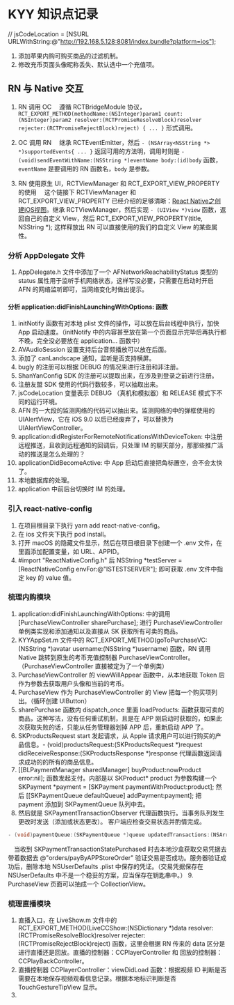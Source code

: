 # KYY 知识点记录



// jsCodeLocation = [NSURL URLWithString:@"http://192.168.5.128:8081/index.bundle?platform=ios"];

1. 添加苹果内购可购买商品的过滤机制。
2. 修改充币页面头像昵称丢失、默认选中一个充值项。

## RN 与 Native 交互
1. RN 调用 OC
&emsp;遵循 RCTBridgeModule 协议，`RCT_EXPORT_METHOD(methodName:(NSInteger)param1 count:(NSInteger)param2 resolver:(RCTPromiseResolveBlock)resolver rejecter:(RCTPromiseRejectBlock)reject) { ... }` 形式调用。

2. OC 调用 RN
&emsp;继承 RCTEventEmitter，然后 `- (NSArray<NSString *> *)supportedEvents{ ... }` 返回可用的方法明，调用时则是 `- (void)sendEventWithName:(NSString *)eventName body:(id)body` 函数，`eventName` 是要调用的 RN 函数名，`body` 是参数。

3. RN 使用原生 UI，RCTViewManager 和 RCT_EXPORT_VIEW_PROPERTY 的使用
&emsp;这个链接下 RCTViewManager 和 RCT_EXPORT_VIEW_PROPERTY 已经介绍的足够清晰：[React Native之创建iOS视图](https://blog.csdn.net/u014410695/article/details/51133727)。继承 RCTViewManager，然后实现 `- (UIView *)view` 函数，返回自己的自定义 View，然后 RCT_EXPORT_VIEW_PROPERTY(title, NSString *); 这样释放出 RN 可以直接使用的我们的自定义 View 的某些属性。

### 分析 AppDelegate 文件
1. AppDelegate.h 文件中添加了一个 AFNetworkReachabilityStatus 类型的 status 属性用于监听手机网络状态，这样写没必要，只需要在启动时开启 AFN 的网络监听即可，当网络变化时做出提示。
#### 分析 application:didFinishLaunchingWithOptions: 函数
1. initNotify 函数有对本地 plist 文件的操作，可以放在后台线程中执行，加快 App 启动速度。（initNotify 中的内容甚至放在第一个页面显示完毕后再执行都不晚，完全没必要放在 application... 函数中）
2. AVAudioSession 设置支持后台音频播放可以放在后面。
3. 添加了 canLandscape 通知，监听是否支持横屏。
4. bugly 的注册可以根据 DEBUG 的情况来进行注册和非注册。
5. ShanYanConfig SDK 的注册可以提取出来，在涉及到登录之前进行注册。
6. 注册友盟 SDK 使用的代码行数较多，可以抽取出来。
7. jsCodeLocation 变量表示 DEBUG （真机和模拟器）和 RELEASE 模式下不同的运行环境。
8. AFN 的一大段的监测网络的代码可以抽出来。监测网络的中的弹框使用的 UIAlertView，它在 iOS 9.0 以后已经废弃了，可以替换为 UIAlertViewController。
9. application:didRegisterForRemoteNotificationsWithDeviceToken: 中注册远程推送，且收到远程通知的回调后，只处理 IM 的聊天部分，那那些推广活动的推送是怎么处理的？
10. applicationDidBecomeActive: 中 App 启动后直接把角标置空，会不会太快了。
11. 本地数据库的处理。
12. application 中前后台切换时 IM 的处理。

### 引入 react-native-config
1. 在项目根目录下执行 yarn add react-native-config。
2. 在 ios 文件夹下执行 pod install。
3. 打开 macOS 的隐藏文件显示，然后在项目根目录下创建一个 .env 文件，在里面添加配置变量，如 URL、APPID。
4. #import "ReactNativeConfig.h" 后 NSString *testServer = [ReactNativeConfig envFor:@"ISTESTSERVER"]; 即可获取 .env 文件中指定 key 的 value 值。

### 梳理内购模块
1. application:didFinishLaunchingWithOptions: 中的调用 [PurchaseViewController sharePurchase]; 进行 PurchaseViewController 单例类实现和添加通知以及直接从 SK 获取所有可卖的商品。
2. KYYAppSet.m 文件中的 RCT_EXPORT_METHOD(goToPurchaseVC:(NSString *)avatar username:(NSString *)username) 函数，RN 调用 Native 跳转到原生的考币充值控制器 PurchaseViewController。（PurchaseViewController 直接被定为了一个单例类）
3. PurchaseViewController 的 viewWillAppear 函数中，从本地获取 Token 后作为参数去获取用户头像和当前的考币。
4. PurchaseView 作为 PurchaseViewController 的 View 把每一个购买项列出。（循环创建 UIButton）
5. sharePurchase 函数内 dispatch_once 里面 loadProducts: 函数获取可卖的商品，这种写法，没有任何重试机制，且是在 APP 刚启动时获取的，如果此次获取失败的话，只能从任务管理器划掉 APP 后，重新启动 APP 了。
6. SKProductsRequest start 发起请求，从 Apple 请求用户可以进行购买的产品信息。- (void)productsRequest:(SKProductsRequest *)request didReceiveResponse:(SKProductsResponse *)response 代理函数返回请求成功的的所有的商品信息。
7. [[BLPaymentManager sharedManager] buyProduct:nowProduct error:nil]; 函数发起支付。内部是以 SKProduct* product 为参数构建一个 SKPayment *payment = [SKPayment paymentWithProduct:product]; 然后 [[SKPaymentQueue defaultQueue] addPayment:payment]; 把 payment 添加到 SKPaymentQueue 队列中去。
8. 然后就是 SKPaymentTransactionObserver 代理函数执行。当事务队列发生更改时发送（添加或状态更改）。 客户端应检查交易状态并酌情完成。
```c++
- (void)paymentQueue:(SKPaymentQueue *)queue updatedTransactions:(NSArray<SKPaymentTransaction *> *)transactions;
```
&emsp;当收到 SKPaymentTransactionStatePurchased 时去本地沙盒获取交易凭据去带着数据去 @"orders/payByAPPStoreOrder" 验证交易是否成功。服务器验证成功后，删除本地 NSUserDefaults .plist 中保存的凭证。（交易凭据保存在 NSUserDefaults 中不是一个稳妥的方案，应当保存在钥匙串中。）
9. PurchaseView 页面可以抽成一个 CollectionView。

### 梳理直播模块
1. 直播入口，在 LiveShow.m 文件中的 RCT_EXPORT_METHOD(LiveCCShow:(NSDictionary *)data resolver:(RCTPromiseResolveBlock)resolver rejecter:(RCTPromiseRejectBlock)reject) 函数，这里会根据 RN 传来的 data 区分是进行直播还是回放。直播的控制器：CCPlayerController 和 回放的控制器：CCPlayBackController。
2. 直播控制器 CCPlayerController：viewDidLoad 函数：根据视频 ID 判断是否需要在本地保存视频观看信息记录。根据本地标识判断是否 TouchGestureTipView 显示。
3. 
